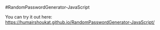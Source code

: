 #RandomPasswordGenerator-JavaScript

You can try it out here: https://humairshoukat.github.io/RandomPasswordGenerator-JavaScript/
